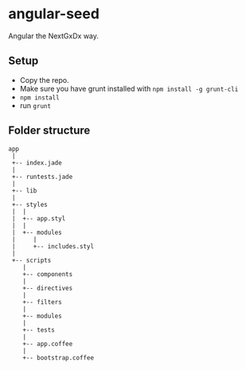 # angular-seed
Angular the NextGxDx way.

## Setup

- Copy the repo.
- Make sure you have grunt installed with `npm install -g grunt-cli`
- `npm install`
- run `grunt`

## Folder structure
```
app
 |
 +-- index.jade
 |
 +-- runtests.jade
 |
 +-- lib
 |
 +-- styles
 |  |
 |  +-- app.styl
 |  |
 |  +-- modules
 |     |
 |     +-- includes.styl
 |
 +-- scripts
    |
    +-- components
    |
    +-- directives
    |
    +-- filters
    |
    +-- modules
    |
    +-- tests
    |
    +-- app.coffee
    |
    +-- bootstrap.coffee
```
